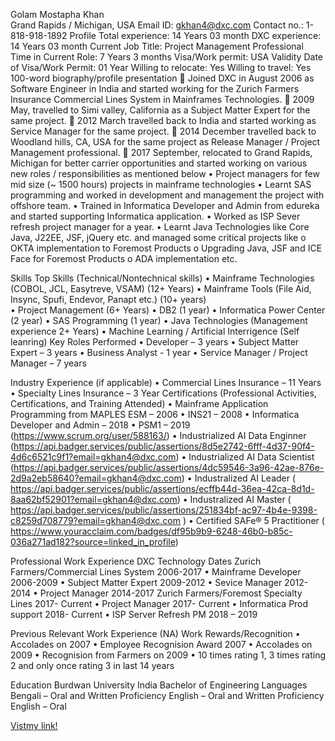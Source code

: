 Golam Mostapha Khan  
Grand Rapids / Michigan, USA 
Email ID: gkhan4@dxc.com 	Contact no.: 1-818-918-1892
Profile
Total experience: 14 Years 03 month	DXC experience: 14 Years 03 month
Current Job Title: Project Management Professional 	Time in Current Role: 7 Years 3 months
Visa/Work permit: USA 	Validity Date of Visa/Work Permit: 01 Year
Willing to relocate: Yes	Willing to travel: Yes
100-word biography/profile presentation
	Joined DXC in August 2006 as Software Engineer in India and started working for the Zurich Farmers Insurance Commercial Lines System in Mainframes Technologies. 
	2009 May, travelled to Simi valley, California as a Subject Matter Expert for the same project. 
	2012 March travelled back to India and started working as Service Manager for the same project. 
	2014 December travelled back to Woodland hills, CA, USA for the same project as Release Manager / Project Management professional. 
	2017 September, relocated to Grand Rapids, Michigan for better carrier opportunities and started working on various new roles / responsibilities as mentioned below 
•	Project managers for few mid size (~ 1500 hours) projects in mainframe technologies 
•	Learnt SAS programming and worked in development and management the project with offshore team. 
•	Trained in Informatica Developer and Admin from edureka and started supporting Informatica application.
•	Worked as ISP Sever refresh project manager for a year. 
•	Learnt Java Technologies like Core Java, J22EE, JSF, jQuery etc. and managed some critical projects like 
o	OKTA implementation to Foremost Products 
o	Upgrading Java, JSF and ICE Face for Foremost Products 
o	ADA implementation etc. 

 Skills
Top Skills (Technical/Nontechnical skills)
•	Mainframe Technologies (COBOL, JCL, Easytreve, VSAM) (12+ Years) 
•	Mainframe Tools (File Aid, Insync, Spufi, Endevor, Panapt etc.) (10+ years)  
•	Project Management (6+ Years) 
•	DB2 (1 year) 
•	Informatica Power Center (2 year) 
•	SAS Programming (1 year) 
•	Java Technologies (Management experience 2+ Years) 
•	Machine Learning / Artificial Interrigence (Self leanring) 
Key Roles Performed
•	Developer – 3 years 
•	Subject Matter Expert – 3 years 
•	Business Analyst - 1 year 
•	Service Manager / Project Manager – 7 years 

Industry Experience (if applicable)
•	Commercial Lines Insurance – 11 Years 
•	Specialty Lines Insurance – 3 Year 
Certifications (Professional Activities, Certifications, and Training Attended)
•	Mainframe Application Programming from MAPLES ESM – 2006 
•	INS21 – 2008 
•	Informatica Developer and Admin – 2018 
•	PSM1 – 2019 (https://www.scrum.org/user/588163/)
•	Industrialized AI Data Enginner (https://api.badger.services/public/assertions/8d5e2742-6fff-4d37-90f4-4d6c6521c9f1?email=gkhan4@dxc.com)
•	Industrialized AI Data Scientist (https://api.badger.services/public/assertions/4dc59546-3a96-42ae-876e-2d9a2eb58640?email=gkhan4@dxc.com)
•	Industralized AI Leader ( https://api.badger.services/public/assertions/ecffb44d-36ea-42ca-8d1d-8aa62bf52901?email=gkhan4@dxc.com)
•	Industralized AI Master ( https://api.badger.services/public/assertions/251834bf-ac97-4b4e-9398-c8259d708779?email=gkhan4@dxc.com )
•	Certified SAFe® 5 Practitioner ( https://www.youracclaim.com/badges/df95b9b9-6248-46b0-b85c-036a271ad182?source=linked_in_profile)

Professional Work Experience
DXC Technology			            		Dates
Zurich Farmers/Commercial Lines System                 2006-2017 
•	Mainframe Developer                                          2006-2009 
•	Subject Matter Expert                                          2009-2012 
•	Sevice Manager                                                   2012-2014 
•	Project Manager                                                   2014-2017
Zurich Farmers/Foremost Specialty Lines                   2017- Current 
•	Project Manager                                                   2017- Current 
•	Informatica Prod support                                      2018- Current 
•	ISP Server Refresh PM                                        2018 – 2019

Previous Relevant Work Experience (NA) 
Work Rewards/Recognition
•	Accolades on 2007 
•	Employee Recognision Award 2007 
•	Accolades on 2009 
•	Recognision from Farmers on 2009 
•	10 times rating 1, 3 times rating 2 and only once rating 3 in last 14 years 

Education
Burdwan University India 
Bachelor of Engineering 
Languages
Bengali – Oral and Written Proficiency
English – Oral and Written Proficiency
English – Oral 


[Vistmy link!](careerhighlights.md)

